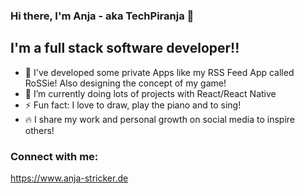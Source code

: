 ### Hi there, I'm Anja - aka TechPiranja 👋

## I'm a full stack software developer!!

-   🔭  I've developed some private Apps like my RSS Feed App called RoSSie! Also designing the concept of my game!
-   🌱  I’m currently doing lots of projects with React/React Native
-   ⚡   Fun fact: I love to draw, play the piano and to sing!
-   🔥  I share my work and personal growth on social media to inspire others!

### Connect with me:
https://www.anja-stricker.de
